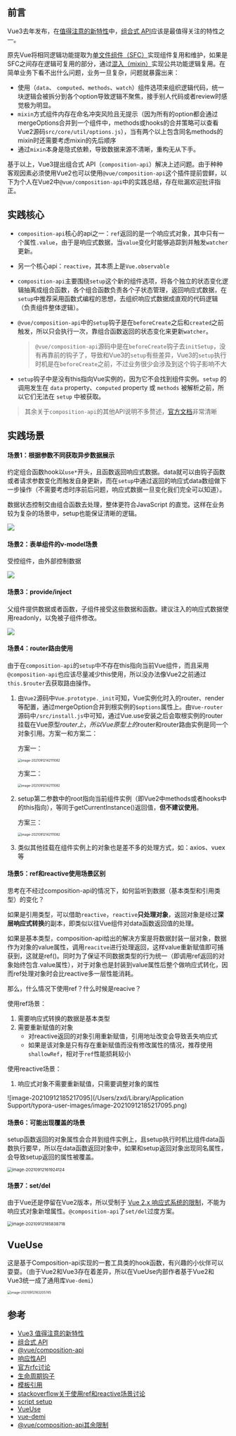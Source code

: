 ## 前言

Vue3去年发布，在[值得注意的新特性](https://v3.cn.vuejs.org/guide/migration/introduction.html#%E5%80%BC%E5%BE%97%E6%B3%A8%E6%84%8F%E7%9A%84%E6%96%B0%E7%89%B9%E6%80%A7)中，[组合式 API](https://v3.cn.vuejs.org/guide/composition-api-introduction.html#%E4%BB%80%E4%B9%88%E6%98%AF%E7%BB%84%E5%90%88%E5%BC%8F-api)应该是最值得关注的特性之一。

原先Vue将相同逻辑功能提取为[单文件组件（SFC）](https://cn.vuejs.org/v2/guide/single-file-components.html)实现组件复用和维护，如果是SFC之间存在逻辑可复用的部分，通过[混入（mixin）](https://cn.vuejs.org/v2/guide/mixins.html)实现公共功能逻辑复用。在简单业务下看不出什么问题，业务一旦复杂，问题就暴露出来：

- 使用（`data`、 `computed`、`methods`、`watch`）组件选项来组织逻辑代码，统一块逻辑会被拆分到各个option导致逻辑不聚焦，接手别人代码或者review时感觉极为明显。
- `mixin`方式组件内存在命名冲突风险且无提示（因为所有的option都会通过mergeOptions合并到一个组件中，methods或hooks的合并策略可以查看Vue2源码`src/core/util/options.js`），当有两个以上包含同名methods的mixin时还需要考虑mixin的先后顺序
- 通过`mixin`本身是隐式依赖，导致数据来源不清晰，重构无从下手。

基于以上，Vue3提出组合式 API（`composition-api`）解决上述问题。由于种种客观因素必须使用Vue2也可以使用`@vue/composition-api`这个插件提前尝鲜，以下为个人在Vue2中`@vue/composition-api`中的实践总结，存在纰漏欢迎批评指正。

## 实践核心

- `composition-api`核心的api之一：`ref`返回的是一个响应式对象，其中只有一个属性`.value`，由于是响应式数据，当`value`变化时能够追踪到并触发`watcher`更新。

- 另一个核心api：`reactive`，其本质上是`Vue.observable`

- `composition-api`主要围绕`setup`这个新的组件选项，将各个独立的状态变化逻辑抽离成组合函数，各个组合函数负责各个子状态管理，返回响应式数据，在`setup`中推荐采用函数式编程的思想，去组织响应式数据成直观的代码逻辑（负责组件整体逻辑）。

- `@vue/composition-api`中的`setup`钩子是在`beforeCreate`之后和`created`之前触发，所以只会执行一次，靠组合函数返回的状态变化来更新`watcher`。

  > `@vue/composition-api`源码中是在`beforeCreate`钩子去`initSetup`，没有再靠前的钩子了，导致和Vue3的`setup`有些差异，Vue3的`setup`执行时机是在`beforeCreate`之前，不过业务很少会涉及到这个钩子影响不大

- `setup`钩子中是没有this指向Vue实例的，因为它不会找到组件实例。`setup` 的调用发生在 `data` property、`computed` property 或 `methods` 被解析之前，所以它们无法在 `setup` 中被获取。

>  其余关于`composition-api`的其他API说明不多赘述，[官方文档](https://v3.cn.vuejs.org/api/basic-reactivity.html)非常清晰

## 实践场景

#### 场景1：根据参数不同获取异步数据展示

约定组合函数hook以`use*`开头，且函数返回响应式数据。data就可以由钩子函数或者请求参数变化而触发自身更新，而在`setup`中通过返回的响应式data数组做下一步操作（不需要考虑时序前后问题，响应式数据一旦变化我们完全可以知道）。

数据状态控制交由组合函数去处理，整体更符合JavaScript 的直觉。这样在业务较为复杂的场景中，setup也能保证清晰的逻辑。

![](./img/scene1.png)

#### 场景2：表单组件的v-model场景

受控组件，由外部控制数据

![](./img/scene2.png)

#### 场景3：provide/inject

父组件提供数据或者函数，子组件接受这些数据和函数。建议注入的响应式数据使用readonly，以免被子组件修改。

![](./img/scene3.png)

#### 场景4：router路由使用

由于在`composition-api`的`setup`中不存在this指向当前Vue组件，而且采用`@composition-api`也应该尽量减少this使用，所以没办法像Vue2之前通过`this.$router`去获取路由操作。

1. 由`Vue2`源码中`Vue.prototype._init`可知，Vue实例化时入的router、render等配置，通过mergeOption合并到根实例的`$options`属性上。由`Vue-router`源码中`/src/install.js`中可知，通过Vue.use安装之后会取根实例的router挂载在Vue原型$router上，所以Vue原型上的$router和router路由实例是同一个对象引用。方案一和方案二：

   方案一：

   <img src="./img/scene4-router1.png" alt="image-20210912142111082" style="zoom: 50%;" />

   方案二：

   <img src="./img/scene4-router2.png" alt="image-20210912142111082" style="zoom: 50%;" />

2. setup第二参数中的root指向当前组件实例（即Vue2中methods或者hooks中的this指向），等同于getCurrentInstance()返回值，**但不建议使用**。

   方案三：

   <img src="./img/scene4-router3.png" alt="image-20210912142111082" style="zoom: 50%;" />

3. 类似其他挂载在组件实例上的对象也是差不多的处理方式，如：axios、vuex等

#### 场景5：ref和reactive使用场景区别

思考在不经过composition-api的情况下，如何监听到数据（基本类型和引用类型）的变化？

如果是引用类型，可以借助`reactive`，`reactive`**只处理对象**，返回对象是经过**深层响应式转换**的副本，即类似以往Vue组件对data函数返回值的处理。

如果是基本类型，composition-api给出的解决方案是将数据封装一层对象，数据作为对象的value属性，调用`reacitve`进行处理返回，这样value重新赋值即可捕获到，这就是ref()。同时为了保证不同数据类型的行为统一（即调用ref返回的对象始终包含.value属性），对于对象也是封装到value属性后整个做响应式转化，因而ref处理对象时会比reactive多一层性能消耗。

那么，什么情况下使用ref？什么时候是reacive？

使用ref场景：

1. 需要响应式转换的数据是基本类型
2. 需要重新赋值的对象
   - 对reactive返回的对象引用重新赋值，引用地址改变会导致丢失响应式
   - 如果是该对象是只有存在重新赋值而没有修改属性的情况，推荐使用`shallowRef`，相对于`ref`性能损耗较小

使用reactive场景：

1. 响应式对象不需要重新赋值，只需要调整对象的属性

![image-20210912185217095](/Users/zxd/Library/Application Support/typora-user-images/image-20210912185217095.png)

#### 场景6：可能出现覆盖的场景

setup函数返回的对象属性会合并到组件实例上，且setup执行时机比组件data函数执行要早，所以在data函数返回对象中，如果和setup返回对象出现同名属性，会导致setup返回的属性被覆盖。

<img src="./img/scene6.png" alt="image-20210912161924124" style="zoom:67%;" />

#### 场景7：set/del

由于Vue还是停留在Vue2版本，所以受制于 [Vue 2.x 响应式系统的限制](https://vuejs.org/v2/guide/reactivity.html#For-Objects)，不能为响应式对象新增属性。`@composition-api`了`set/del`过度方案。

<img src="./img/scene7.png" alt="image-20210912185838718" style="zoom: 67%;" />

## VueUse

这是基于Composition-api实现的一套工具类的hook函数，有兴趣的小伙伴可以耍耍。（由于Vue2和Vue3存在着差异，所以在VueUse内部作者基于Vue2和Vue3统一成了通用库`Vue-demi`）

<img src="./img/VueUse.png" alt="image-20210912163205745" style="zoom:50%;" />

## 参考

- [Vue3 值得注意的新特性](https://v3.cn.vuejs.org/guide/migration/introduction.html#%E5%80%BC%E5%BE%97%E6%B3%A8%E6%84%8F%E7%9A%84%E6%96%B0%E7%89%B9%E6%80%A7)
- [组合式 API](https://v3.cn.vuejs.org/guide/composition-api-introduction.html#%E4%BB%80%E4%B9%88%E6%98%AF%E7%BB%84%E5%90%88%E5%BC%8F-api)
- [@vue/composition-api](https://github.com/vuejs/composition-api)
- [响应性API](https://v3.cn.vuejs.org/api/basic-reactivity.html)
- [官方rfc讨论](https://github.com/vuejs/rfcs/blob/function-apis/active-rfcs/0000-function-api.md#comparison-with-react-hooks)
- [生命周期钩子](https://v3.cn.vuejs.org/guide/composition-api-lifecycle-hooks.html)
- [模板引用](https://v3.cn.vuejs.org/guide/composition-api-template-refs.html#jsx-%E4%B8%AD%E7%9A%84%E7%94%A8%E6%B3%95)
- [stackoverflow关于使用ref和reactive场景讨论](https://stackoverflow.com/questions/61452458/ref-vs-reactive-in-vue-3)
- [script setup](https://v3.cn.vuejs.org/api/sfc-script-setup.html#%E5%9F%BA%E6%9C%AC%E8%AF%AD%E6%B3%95)
- [VueUse](https://vueuse.org/guide/index.html)
- [vue-demi](https://github.com/vueuse/vue-demi)
- [@vue/composition-api其余限制](https://github.com/vuejs/composition-api/blob/main/README.zh-CN.md)

